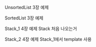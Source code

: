 
UnsortedList
3장 예제

SortedList
3장 예제

Stack_1
4장 예제
Stack 처음 나오는거

Stack_2
4장 예제
Stack_1에서 template 사용
